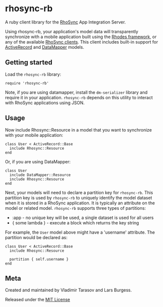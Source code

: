rhosync-rb
===

A ruby client library for the [RhoSync](http://rhomobile.com/products/rhosync) App Integration Server.  

Using rhosync-rb, your application's model data will transparently synchronize with a mobile application built using the [Rhodes framework](http://rhomobile.com/products/rhodes), or any of the available [RhoSync clients](http://rhomobile.com/products/rhosync/).  This client includes built-in support for [ActiveRecord](http://ar.rubyonrails.org/) and [DataMapper](http://datamapper.org/) models. 

## Getting started

Load the `rhosync-rb` library:

	require 'rhosync-rb'

Note, if you are using datamapper, install the `dm-serializer` library and require it in your application.  `rhosync-rb` depends on this utility to interact with RhoSync applications using JSON.
	
## Usage
Now include Rhosync::Resource in a model that you want to synchronize with your mobile application:

	class User < ActiveRecord::Base
	  include Rhosync::Resource
	end
	
Or, if you are using DataMapper:

	class User
	  include DataMapper::Resource
	  include Rhosync::Resource
	end
	
Next, your models will need to declare a partition key for `rhosync-rb`.  This partition key is used by `rhosync-rb` to uniquely identify the model dataset when it is stored in a RhoSync application.  It is typically an attribute on the model or related model.  `rhosync-rb` supports three types of partitions: 

* :app - no unique key will be used, a single dataset is used for all users
* { some lambda } - execute a block which returns the key string

For example, the `User` model above might have a 'username' attribute.  The partition would be declared as:

	class User < ActiveRecord::Base
	  include Rhosync::Resource
	
	  partition { self.username }
	end

## Meta
Created and maintained by Vladimir Tarasov and Lars Burgess.

Released under the [MIT License](http://www.opensource.org/licenses/mit-license.php)